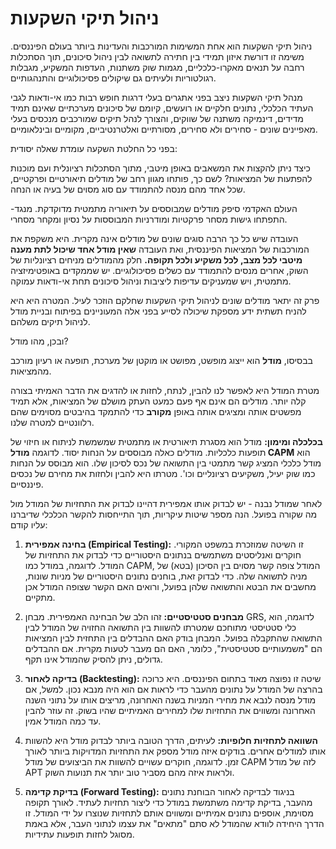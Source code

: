 # ניהול תיקי השקעות 


ניהול תיקי השקעות הוא אחת המשימות המורכבות והעדינות ביותר בעולם הפיננסים.
משימה זו דורשת איזון תמידי בין חתירה לתשואה לבין ניהול סיכונים, תוך הסתכלות רחבה על תנאים מאקרו-כלכליים, מגמות שוק משתנות, העדפות המשקיע, מגבלות רגולטוריות ולעיתים גם שיקולים פסיכולוגיים והתנהגותיים.

מנהל תיקי השקעות ניצב בפני אתגרים בעלי דרגות חופש רבות כמו אי-ודאות לגבי העתיד הכלכלי, נתונים חלקיים או רועשים, קיומם של סיכונים מערכתיים שאינם תמיד מדידים, דינמיקה משתנה של שווקים, והצורך לנהל תיקים שמורכבים מנכסים בעלי מאפיינים שונים - סחירים ולא סחירים, מסורתיים ואלטרנטיביים, מקומיים ובינלאומיים.

בפני כל החלטת השקעה עומדת שאלה יסודית: 

כיצד ניתן להקצות את המשאבים באופן מיטבי, מתוך הסתכלות רציונלית ועם מוכנות להפתעות של המציאות? לשם כך, פותחו מגוון רחב של מודלים תיאורטיים ופרקטיים, שכל אחד מהם מנסה להתמודד עם סוג מסוים של בעיה או הנחה.

העולם האקדמי סיפק מודלים שמבוססים על תיאוריה מתמטית מדוקדקת. מנגד- התפתחו גישות מסחר פרקטיות ומודרניות  המבוססות על נסיון ומקחר מסחרי.

העובדה שיש כל כך הרבה סוגים שונים של מודלים אינה מקרית. היא משקפת את המורכבות של המציאות הפיננסית, ואת העובדה **שאין מודל אחד שיכול לתת מענה מיטבי לכל מצב, לכל משקיע ולכל תקופה.** חלק מהמודלים מניחים רציונליות של השוק, אחרים מנסים להתמודד עם כשלים פסיכולוגיים. יש שממקדים באופטימיזציה מתמטית, ויש שמעניקים עדיפות ליציבות וניהול סיכונים תחת אי-ודאות עמוקה.

פרק זה יתאר מודלים שונים לניהול תיקי השקעות שחלקם הוזכר לעיל. המטרה היא היא להניח תשתית ידע מספקת שיכולה לסייע בפני אלה המעוניינים בפיתוח ובניית מודל לניהול תיקים משלהם.

ובכן, מהו מודל?

בבסיסו, **מודל** הוא ייצוג מופשט, מפושט או מוקטן של מערכת, תופעה או רעיון מורכב מהמציאות. 

מטרת המודל היא לאפשר לנו להבין, לנתח, לחזות או להדגים את הדבר האמיתי בצורה קלה יותר. מודלים הם אינם אף פעם כמעט העתק מושלם של המציאות, אלא תמיד מפשטים אותה ומציגים אותה באופן **מקורב** כדי להתמקד בהיבטים מסוימים שהם רלוונטיים למטרה שלנו.

**בכלכלה ומימון:** מודל הוא מסגרת תיאורטית או מתמטית שמשמשת לניתוח או חיזוי של תופעות כלכליות. מודלים כאלה מבוססים על הנחות יסוד.  לדוגמה **מודל CAPM** הוא מודל כלכלי המציג קשר מתמטי בין התשואה של נכס לסיכון שלו. הוא מבוסס על הנחות כמו שוק יעיל, משקיעים רציונליים וכו'. מטרתו היא להבין ולחזות את מחירם של נכסים פיננסיים.

לאחר שמודל נבנה - יש לבדוק אותו אמפירית דהיינו לבדוק את התחזיות של המודל מול מה שקורה בפועל.
הנה מספר שיטות עיקריות, תוך התייחסות להקשר הכלכלי שדיברנו עליו קודם:

1. **בחינה אמפירית (Empirical Testing):** זו השיטה שמוזכרת במשפט המקורי. חוקרים ואנליסטים משתמשים בנתונים היסטוריים כדי לבדוק את התחזיות של המודל. לדוגמה, במודל כמו CAPM, המודל צופה קשר מסוים בין הסיכון (בטא) של מניה לתשואה שלה. כדי לבדוק זאת, בוחנים נתונים היסטוריים של מניות שונות, מחשבים את הבטא והתשואה שלהן בפועל, ורואים האם הקשר שצופה המודל אכן מתקיים.
    
2. **מבחנים סטטיסטיים:** זהו הלב של הבחינה האמפירית. מבחן GRS, לדוגמה, הוא כלי סטטיסטי מתוחכם שמטרתו להשוות בין התשואה החזויה של המודל לבין התשואה שהתקבלה בפועל. המבחן בודק האם ההבדלים בין התחזית לבין המציאות הם "משמעותיים סטטיסטית", כלומר, האם הם מעבר לטעות מקרית. אם ההבדלים גדולים, ניתן להסיק שהמודל אינו תקף.
    
3. **בדיקה לאחור (Backtesting):** שיטה זו נפוצה מאוד בתחום הפיננסים. היא כרוכה בהרצה של המודל על נתונים מהעבר כדי לראות אם הוא היה מנבא נכון. למשל, אם מודל מנסה לנבא את מחירי המניות בשנה האחרונה, מריצים אותו על נתוני השנה האחרונה ומשווים את התחזיות שלו למחירים האמיתיים שהיו בשוק. זה עוזר להבין עד כמה המודל אמין.
    
4. **השוואה לתחזיות חלופיות:** לעיתים, הדרך הטובה ביותר לבדוק מודל היא להשוות אותו למודלים אחרים. בודקים איזה מודל מספק את התחזיות המדויקות ביותר לאורך זמן. לדוגמה, חוקרים עשויים להשוות את הביצועים של מודל CAPM לזה של מודל APT ולראות איזה מהם מסביר טוב יותר את תנועות השוק.
    
5. **בדיקת קדימה (Forward Testing):** בניגוד לבדיקה לאחור הבוחנת נתונים מהעבר, בדיקת קדימה משתמשת במודל כדי ליצור תחזיות לעתיד. לאורך תקופה מסוימת, אוספים נתונים אמיתיים ומשווים אותם לתחזיות שנוצרו על ידי המודל. זו הדרך היחידה לוודא שהמודל לא סתם "מתאים" את עצמו לנתוני העבר, אלא באמת מסוגל לחזות תופעות עתידיות.
